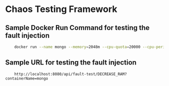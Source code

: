 # Chaos Testing Framework

## Sample Docker Run Command for testing the fault injection

```bash
    docker run --name mongo --memory=2048m --cpu-quota=20000 --cpu-period=1000 -p 27018:27017 -d mongo
```

## Sample URL for testing the fault injection

```
    http://localhost:8080/api/fault-test/DECREASE_RAM?containerName=mongo
```